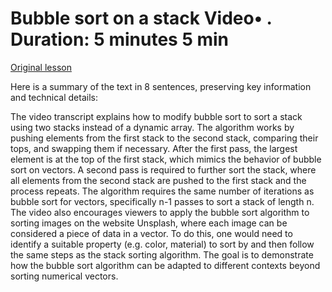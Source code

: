 # Bubble sort on a stack Video• . Duration: 5 minutes 5 min

[Original lesson](https://www.coursera.org/learn/uol-algorithms-and-data-structures-1/lecture/TLCUo/bubble-sort-on-a-stack)

Here is a summary of the text in 8 sentences, preserving key information and technical details:

The video transcript explains how to modify bubble sort to sort a stack using two stacks instead of a dynamic array. The algorithm works by pushing elements from the first stack to the second stack, comparing their tops, and swapping them if necessary. After the first pass, the largest element is at the top of the first stack, which mimics the behavior of bubble sort on vectors. A second pass is required to further sort the stack, where all elements from the second stack are pushed to the first stack and the process repeats. The algorithm requires the same number of iterations as bubble sort for vectors, specifically n-1 passes to sort a stack of length n. The video also encourages viewers to apply the bubble sort algorithm to sorting images on the website Unsplash, where each image can be considered a piece of data in a vector. To do this, one would need to identify a suitable property (e.g. color, material) to sort by and then follow the same steps as the stack sorting algorithm. The goal is to demonstrate how the bubble sort algorithm can be adapted to different contexts beyond sorting numerical vectors.


